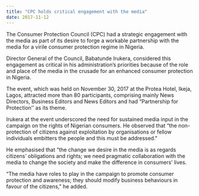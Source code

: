 ```yaml
---
title: "CPC holds critical engagement with the media"
date: 2017-11-12
---
```

The Consumer Protection Council (CPC) had a strategic engagement with the media as part of its desire to forge a workable partnership with the media for a virile consumer protection regime in Nigeria.

Director General of the Council, Babatunde Irukera, considered this engagement as critical in his administration’s priorities because of the role and place of the media in the crusade for an enhanced consumer protection in Nigeria.

The event, which was held on November 30, 2017 at the Protea Hotel, Ikeja, Lagos, attracted more than 80 participants, comprising mainly News Directors, Business Editors and News Editors and had “Partnership for Protection’’ as its theme.

Irukera at the event underscored the need for sustained media input in the campaign on the rights of Nigerian consumers. He observed that “the non-protection of citizens against exploitation by organisations or fellow individuals embitters the people and this must be addressed."

He emphasised that “the change we desire in the media is as regards citizens’ obligations and rights; we need pragmatic collaboration with the media to change the society and make the difference in consumers’ lives.

“The media have roles to play in the campaign to promote consumer protection and awareness; they should modify business behaviours in favour of the citizens," he added.
